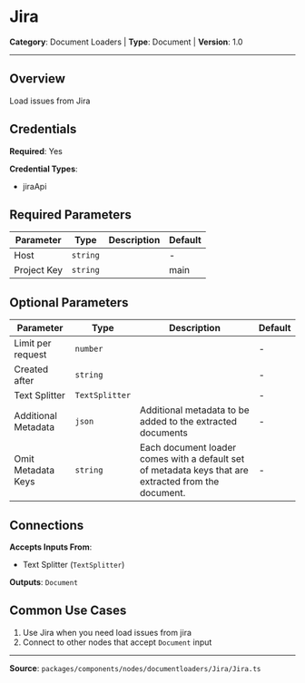 # Jira

**Category**: Document Loaders | **Type**: Document | **Version**: 1.0

---

## Overview

Load issues from Jira

## Credentials

**Required**: Yes

**Credential Types**:
- jiraApi

## Required Parameters

| Parameter | Type | Description | Default |
|-----------|------|-------------|---------|
| Host | `string` |  | - |
| Project Key | `string` |  | main |

## Optional Parameters

| Parameter | Type | Description | Default |
|-----------|------|-------------|---------|
| Limit per request | `number` |  | - |
| Created after | `string` |  | - |
| Text Splitter | `TextSplitter` |  | - |
| Additional Metadata | `json` | Additional metadata to be added to the extracted documents | - |
| Omit Metadata Keys | `string` | Each document loader comes with a default set of metadata keys that are extracted from the document. | - |

## Connections

**Accepts Inputs From**:
- Text Splitter (`TextSplitter`)

**Outputs**: `Document`

## Common Use Cases

1. Use Jira when you need load issues from jira
2. Connect to other nodes that accept `Document` input

---

**Source**: `packages/components/nodes/documentloaders/Jira/Jira.ts`
